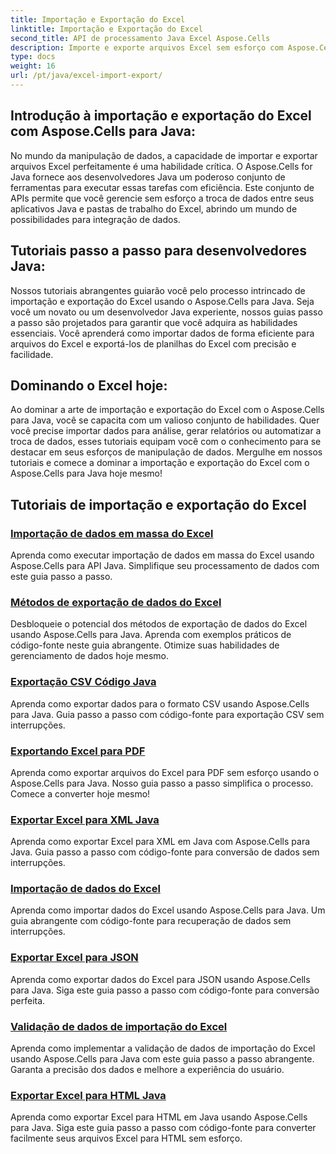 ```yaml
---
title: Importação e Exportação do Excel
linktitle: Importação e Exportação do Excel
second_title: API de processamento Java Excel Aspose.Cells
description: Importe e exporte arquivos Excel sem esforço com Aspose.Cells para Java. Explore tutoriais passo a passo para troca de dados sem interrupções. Domine o manuseio do Excel hoje mesmo!
type: docs
weight: 16
url: /pt/java/excel-import-export/
---
```


## Introdução à importação e exportação do Excel com Aspose.Cells para Java:

No mundo da manipulação de dados, a capacidade de importar e exportar arquivos Excel perfeitamente é uma habilidade crítica. O Aspose.Cells for Java fornece aos desenvolvedores Java um poderoso conjunto de ferramentas para executar essas tarefas com eficiência. Este conjunto de APIs permite que você gerencie sem esforço a troca de dados entre seus aplicativos Java e pastas de trabalho do Excel, abrindo um mundo de possibilidades para integração de dados.

## Tutoriais passo a passo para desenvolvedores Java:

Nossos tutoriais abrangentes guiarão você pelo processo intrincado de importação e exportação do Excel usando o Aspose.Cells para Java. Seja você um novato ou um desenvolvedor Java experiente, nossos guias passo a passo são projetados para garantir que você adquira as habilidades essenciais. Você aprenderá como importar dados de forma eficiente para arquivos do Excel e exportá-los de planilhas do Excel com precisão e facilidade.

## Dominando o Excel hoje:

Ao dominar a arte de importação e exportação do Excel com o Aspose.Cells para Java, você se capacita com um valioso conjunto de habilidades. Quer você precise importar dados para análise, gerar relatórios ou automatizar a troca de dados, esses tutoriais equipam você com o conhecimento para se destacar em seus esforços de manipulação de dados. Mergulhe em nossos tutoriais e comece a dominar a importação e exportação do Excel com o Aspose.Cells para Java hoje mesmo!

## Tutoriais de importação e exportação do Excel
### [Importação de dados em massa do Excel](./bulk-data-import-excel/)
Aprenda como executar importação de dados em massa do Excel usando Aspose.Cells para API Java. Simplifique seu processamento de dados com este guia passo a passo.
### [Métodos de exportação de dados do Excel](./excel-data-export-methods/)
Desbloqueie o potencial dos métodos de exportação de dados do Excel usando Aspose.Cells para Java. Aprenda com exemplos práticos de código-fonte neste guia abrangente. Otimize suas habilidades de gerenciamento de dados hoje mesmo.
### [Exportação CSV Código Java](./csv-export-java-code/)
Aprenda como exportar dados para o formato CSV usando Aspose.Cells para Java. Guia passo a passo com código-fonte para exportação CSV sem interrupções.
### [Exportando Excel para PDF](./exporting-excel-to-pdf/)
Aprenda como exportar arquivos do Excel para PDF sem esforço usando o Aspose.Cells para Java. Nosso guia passo a passo simplifica o processo. Comece a converter hoje mesmo!
### [Exportar Excel para XML Java](./export-excel-to-xml-java/)
Aprenda como exportar Excel para XML em Java com Aspose.Cells para Java. Guia passo a passo com código-fonte para conversão de dados sem interrupções.
### [Importação de dados do Excel](./data-import-from-excel/)
Aprenda como importar dados do Excel usando Aspose.Cells para Java. Um guia abrangente com código-fonte para recuperação de dados sem interrupções.
### [Exportar Excel para JSON](./export-excel-to-json/)
Aprenda como exportar dados do Excel para JSON usando Aspose.Cells para Java. Siga este guia passo a passo com código-fonte para conversão perfeita.
### [Validação de dados de importação do Excel](./excel-import-data-validation/)
Aprenda como implementar a validação de dados de importação do Excel usando Aspose.Cells para Java com este guia passo a passo abrangente. Garanta a precisão dos dados e melhore a experiência do usuário. 
### [Exportar Excel para HTML Java](./export-excel-to-html-java/)
Aprenda como exportar Excel para HTML em Java usando Aspose.Cells para Java. Siga este guia passo a passo com código-fonte para converter facilmente seus arquivos Excel para HTML sem esforço.